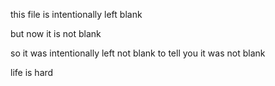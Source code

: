 this file is intentionally left blank

but now it is not blank

so it was intentionally left not blank to tell you it was not blank

life is hard